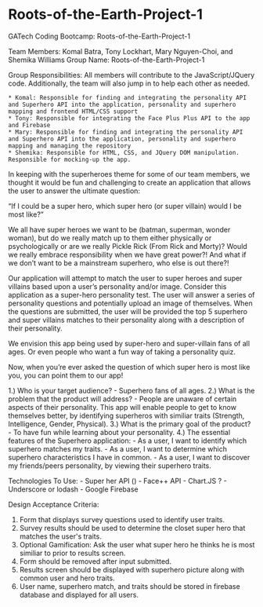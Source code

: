 # Roots-of-the-Earth-Project-1
GATech Coding Bootcamp: Roots-of-the-Earth-Project-1

Team Members: Komal Batra, Tony Lockhart, Mary Nguyen-Choi, and Shemika Williams
Group Name: Roots-of-the-Earth-Project-1

Group Responsibilities:  All members will contribute to the JavaScript/JQuery code.  Additionally, the team will also jump in to help each other as needed.

    * Komal: Responsible for finding and integrating the personality API and Superhero API into the application, personality and superhero mapping and frontend HTML/CSS support
    * Tony: Responsible for integrating the Face Plus Plus API to the app and Firebase
    * Mary: Responsible for finding and integrating the personality API and Superhero API into the application, personality and superhero mapping and managing the repository
    * Shemika: Responsible for HTML, CSS, and JQuery DOM manipulation.  Responsible for mocking-up the app.

In keeping with the superheroes theme for some of our team members, we thought it would be fun and challenging to create an application that allows the user to answer the ultimate question:

“If I could be a super hero, which super hero (or super villain) would I be most like?”

We all have super heroes we want to be (batman, superman, wonder woman), but do we really match up to them either physically or psychologically or are we really Pickle Rick (From Rick and Morty)? Would we really embrace responsibility when we have great power?!  And what if we don’t want to be a mainstream superhero, who else is out there?!

Our application will attempt to match the user to super heroes and super villains based upon a user’s personality and/or image.  Consider this application as a super-hero personality test.  The user will answer a series of personality questions and potentially upload an image of themselves.  When the questions are submitted, the user will be provided the top 5 superhero and super villains matches to their personality along with a description of their personality.

We envision this app being used by super-hero and super-villain fans of all ages.  Or even people who want a fun way of taking a personality quiz.

Now, when you’re ever asked the question of which super hero is most like you, you can point them to our app!


1.) Who is your target audience?
    - Superhero fans of all ages.
2.) What is the problem that the product will address?
    - People are unaware of certain aspects of their personality. This app will enable people to get to know themselves better, by identifying superheros with similiar traits (Strength, Intelligence, Gender, Physical).
3.) What is the primary goal of the product?
    - To have fun while learning about your personality.
4.) The essential features of the Superhero application:
    - As a user, I want to identify which superhero matches my traits.
    - As a user, I want to determine which superhero characteristics I have in common.
    - As a user, I want to discover my friends/peers personality, by viewing their superhero traits.

Technologies To Use:
    - Super her API ()
    - Face++ API
    - Chart.JS ?
    - Underscore or lodash
    - Google Firebase

Design Acceptance Criteria:
1. Form that displays survey questions used to identify user traits.
2. Survey results should be used to determine the closet super hero that matches the user's traits.
3. Optional Gamification: Ask the user what super hero he thinks he is most similiar to prior to results screen.
4. Form should be removed after input submitted.
5. Results screen should be displayed with superhero picture along with common user and hero traits.
6. User name, superhero match, and traits should be stored in firebase database and displayed for all users.
